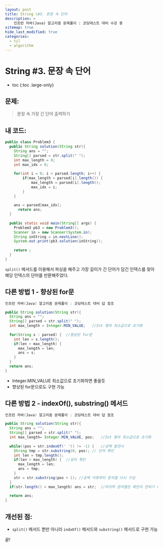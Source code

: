```yaml
---
layout: post
title: String \#3. 문장 속 단어
description: >
    인프런 자바(Java) 알고리즘 문제풀이 : 코딩테스트 대비 수강 중
sitemap: true
hide_last_modified: true
categories:
  - til
  - algorithm
---
```


# String \#3. 문장 속 단어

* toc
{:toc .large-only}

## 문제: 

> 문장 속 가장 긴 단어 출력하기

## 내 코드:

```java
public class Problem3 {
  public String solution(String str){
    String ans = "";
    String[] parsed = str.split(" ");
    int max_length = 0;
    int max_idx = 0;
    
    for(int i = 0; i < parsed.length; i++) {
    	if(max_length < parsed[i].length()) {
    		max_length = parsed[i].length();
    		max_idx = i;
    	}
    }
    
    ans = parsed[max_idx];
	  return ans;
  }
  
  public static void main(String[] args) {
    Problem3 pb3 = new Problem3();
    Scanner in = new Scanner(System.in);
    String inString = in.nextLine();
    System.out.print(pb3.solution(inString));
      
    return ;
  }
}
```
`split()` 메서드를 이용해서 파싱을 해주고 가장 길이가 긴 단어가 담긴 인덱스를 찾아 해당 인덱스의 단어를 반환해주었다.

## 다른 방법 1 - 향상된 for문

```java
인프런 자바(Java) 알고리즘 문제풀이 : 코딩테스트 대비 답 참조

public String solution(String str){
  String ans = "";
  String[] parsed = str.split(" ");
  int max_length = Integer.MIN_VALUE;	//Int 형의 최소값으로 초기화
  
  for(String s : parsed) {  //향상된 for문
    int len = s.length();
    if(len > max_length) {
      max_length = len;
      ans = s;
    }
  }
  return ans;
}
```
- Integer.MIN_VALUE 최소값으로 초기화하면 좋을듯
- 향상된 for문으로도 구현 가능

## 다른 방법 2 - indexOf(), substring() 메서드

```java
인프런 자바(Java) 알고리즘 문제풀이 : 코딩테스트 대비 답 참조

public String solution(String str){
  String ans = "";
  String[] parsed = str.split(" ");
  int max_length= Integer.MIN_VALUE, pos;	//Int 형의 최소값으로 초기화
  
  while((pos = str.indexOf(' ')) != -1) {	//공백 발견시
    String tmp = str.substring(0, pos); // 단어 확인
    int len = tmp.length();
    if(len > max_length) {  //길이 확인
      max_length = len;
      ans = tmp;
    }
    str = str.substring(pos + 1); //공백 이후부터 문자열 다시 구성
  }
  if(str.length() > max_length) ans = str;  //마지막 문자열은 확인이 안되기 떄문에 체크 
  
  return ans;
}
```

## 개선된 점:
- `split()` 메서드 뿐만 아니라 `indxOf()` 메서드와 `substring()` 메서드로 구현 가능

끝!